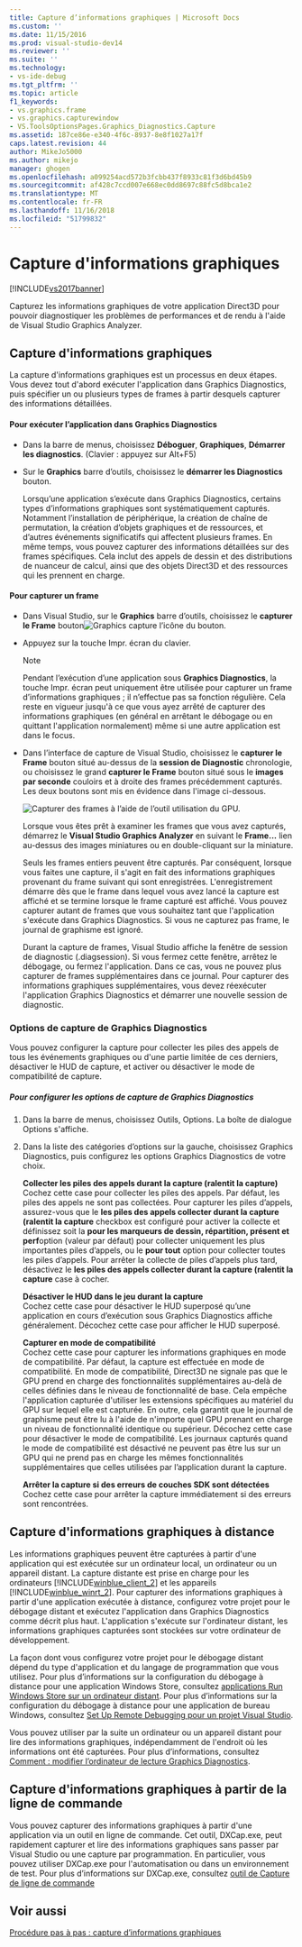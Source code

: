 ```yaml
---
title: Capture d’informations graphiques | Microsoft Docs
ms.custom: ''
ms.date: 11/15/2016
ms.prod: visual-studio-dev14
ms.reviewer: ''
ms.suite: ''
ms.technology:
- vs-ide-debug
ms.tgt_pltfrm: ''
ms.topic: article
f1_keywords:
- vs.graphics.frame
- vs.graphics.capturewindow
- VS.ToolsOptionsPages.Graphics_Diagnostics.Capture
ms.assetid: 187ce86e-e340-4f6c-8937-8e8f1027a17f
caps.latest.revision: 44
author: MikeJo5000
ms.author: mikejo
manager: ghogen
ms.openlocfilehash: a099254acd572b3fcbb437f8933c81f3d6bd45b9
ms.sourcegitcommit: af428c7ccd007e668ec0dd8697c88fc5d8bca1e2
ms.translationtype: MT
ms.contentlocale: fr-FR
ms.lasthandoff: 11/16/2018
ms.locfileid: "51799832"
---
```

# <a name="capturing-graphics-information"></a>Capture d'informations graphiques
[!INCLUDE[vs2017banner](../includes/vs2017banner.md)]

Capturez les informations graphiques de votre application Direct3D pour pouvoir diagnostiquer les problèmes de performances et de rendu à l'aide de Visual Studio Graphics Analyzer.  
  
## <a name="capturing-graphics-information"></a>Capture d'informations graphiques  
 La capture d'informations graphiques est un processus en deux étapes. Vous devez tout d'abord exécuter l'application dans Graphics Diagnostics, puis spécifier un ou plusieurs types de frames à partir desquels capturer des informations détaillées.  
  
#### <a name="to-run-your-app-under-graphics-diagnostics"></a>Pour exécuter l’application dans Graphics Diagnostics  
  
- Dans la barre de menus, choisissez **Déboguer**, **Graphiques**, **Démarrer les diagnostics**. (Clavier : appuyez sur Alt+F5)  
  
- Sur le **Graphics** barre d’outils, choisissez le **démarrer les Diagnostics** bouton.  
  
  Lorsqu’une application s’exécute dans Graphics Diagnostics, certains types d’informations graphiques sont systématiquement capturés. Notamment l’installation de périphérique, la création de chaîne de permutation, la création d’objets graphiques et de ressources, et d’autres événements significatifs qui affectent plusieurs frames. En même temps, vous pouvez capturer des informations détaillées sur des frames spécifiques. Cela inclut des appels de dessin et des distributions de nuanceur de calcul, ainsi que des objets Direct3D et des ressources qui les prennent en charge.  
  
#### <a name="to-capture-a-frame"></a>Pour capturer un frame  
  
- Dans Visual Studio, sur le **Graphics** barre d’outils, choisissez le **capturer le Frame** bouton![Graphics capture l’icône du bouton](../debugger/media/debuggingdirectxgraphics.png "DebuggingDirectXGraphics").  
  
- Appuyez sur la touche Impr. écran du clavier.  
  
  > [!NOTE]
  >  Pendant l’exécution d’une application sous **Graphics Diagnostics**, la touche Impr. écran peut uniquement être utilisée pour capturer un frame d’informations graphiques ; il n’effectue pas sa fonction régulière. Cela reste en vigueur jusqu'à ce que vous ayez arrêté de capturer des informations graphiques (en général en arrêtant le débogage ou en quittant l'application normalement) même si une autre application est dans le focus.  
  
- Dans l’interface de capture de Visual Studio, choisissez le **capturer le Frame** bouton situé au-dessus de la **session de Diagnostic** chronologie, ou choisissez le grand **capturer le Frame** bouton situé sous le **images par seconde** couloirs et à droite des frames précédemment capturés. Les deux boutons sont mis en évidence dans l'image ci-dessous.  
  
   ![Capturer des frames à l’aide de l’outil utilisation du GPU. ](../debugger/media/pix-gpu-usage-tool-capture-frame.png "pix_gpu_usage_tool_capture_frame")  
  
   Lorsque vous êtes prêt à examiner les frames que vous avez capturés, démarrez le **Visual Studio Graphics Analyzer** en suivant le **Frame...** lien au-dessus des images miniatures ou en double-cliquant sur la miniature.  
  
  Seuls les frames entiers peuvent être capturés. Par conséquent, lorsque vous faites une capture, il s'agit en fait des informations graphiques provenant du frame suivant qui sont enregistrées. L'enregistrement démarre dès que le frame dans lequel vous avez lancé la capture est affiché et se termine lorsque le frame capturé est affiché. Vous pouvez capturer autant de frames que vous souhaitez tant que l'application s'exécute dans Graphics Diagnostics. Si vous ne capturez pas frame, le journal de graphisme est ignoré.  
  
  Durant la capture de frames, Visual Studio affiche la fenêtre de session de diagnostic (.diagsession). Si vous fermez cette fenêtre, arrêtez le débogage, ou fermez l'application. Dans ce cas, vous ne pouvez plus capturer de frames supplémentaires dans ce journal. Pour capturer des informations graphiques supplémentaires, vous devez réexécuter l'application Graphics Diagnostics et démarrer une nouvelle session de diagnostic.  
  
### <a name="graphics-diagnostics-capture-options"></a>Options de capture de Graphics Diagnostics  
 Vous pouvez configurer la capture pour collecter les piles des appels de tous les événements graphiques ou d'une partie limitée de ces derniers, désactiver le HUD de capture, et activer ou désactiver le mode de compatibilité de capture.  
  
##### <a name="to-configure-graphics-diagnostics-capture-options"></a>Pour configurer les options de capture de Graphics Diagnostics  
  
1.  Dans la barre de menus, choisissez Outils, Options. La boîte de dialogue Options s'affiche.  
  
2.  Dans la liste des catégories d’options sur la gauche, choisissez Graphics Diagnostics, puis configurez les options Graphics Diagnostics de votre choix.  
  
     **Collecter les piles des appels durant la capture (ralentit la capture)**  
     Cochez cette case pour collecter les piles des appels. Par défaut, les piles des appels ne sont pas collectées. Pour capturer les piles d’appels, assurez-vous que le **les piles des appels collecter durant la capture (ralentit la capture** checkbox est configuré pour activer la collecte et définissez soit la **pour les marqueurs de dessin, répartition, présent et perf**option (valeur par défaut) pour collecter uniquement les plus importantes piles d’appels, ou le **pour tout** option pour collecter toutes les piles d’appels. Pour arrêter la collecte de piles d’appels plus tard, désactivez le **les piles des appels collecter durant la capture (ralentit la capture** case à cocher.  
  
     **Désactiver le HUD dans le jeu durant la capture**  
     Cochez cette case pour désactiver le HUD superposé qu’une application en cours d’exécution sous Graphics Diagnostics affiche généralement. Décochez cette case pour afficher le HUD superposé.  
  
     **Capturer en mode de compatibilité**  
     Cochez cette case pour capturer les informations graphiques en mode de compatibilité. Par défaut, la capture est effectuée en mode de compatibilité. En mode de compatibilité, Direct3D ne signale pas que le GPU prend en charge des fonctionnalités supplémentaires au-delà de celles définies dans le niveau de fonctionnalité de base. Cela empêche l'application capturée d'utiliser les extensions spécifiques au matériel du GPU sur lequel elle est capturée. En outre, cela garantit que le journal de graphisme peut être lu à l'aide de n'importe quel GPU prenant en charge un niveau de fonctionnalité identique ou supérieur. Décochez cette case pour désactiver le mode de compatibilité. Les journaux capturés quand le mode de compatibilité est désactivé ne peuvent pas être lus sur un GPU qui ne prend pas en charge les mêmes fonctionnalités supplémentaires que celles utilisées par l’application durant la capture.  
  
     **Arrêter la capture si des erreurs de couches SDK sont détectées**  
     Cochez cette case pour arrêter la capture immédiatement si des erreurs sont rencontrées.  
  
## <a name="capturing-graphics-information-remotely"></a>Capture d'informations graphiques à distance  
 Les informations graphiques peuvent être capturées à partir d'une application qui est exécutée sur un ordinateur local, un ordinateur ou un appareil distant. La capture distante est prise en charge pour les ordinateurs [!INCLUDE[winblue_client_2](../includes/winblue-client-2-md.md)] et les appareils [!INCLUDE[winblue_winrt_2](../includes/winblue-winrt-2-md.md)]. Pour capturer des informations graphiques à partir d'une application exécutée à distance, configurez votre projet pour le débogage distant et exécutez l'application dans Graphics Diagnostics comme décrit plus haut. L'application s'exécute sur l'ordinateur distant, les informations graphiques capturées sont stockées sur votre ordinateur de développement.  
  
 La façon dont vous configurez votre projet pour le débogage distant dépend du type d'application et du langage de programmation que vous utilisez. Pour plus d’informations sur la configuration du débogage à distance pour une application Windows Store, consultez [applications Run Windows Store sur un ordinateur distant](../debugger/run-windows-store-apps-on-a-remote-machine.md). Pour plus d’informations sur la configuration du débogage à distance pour une application de bureau Windows, consultez [Set Up Remote Debugging pour un projet Visual Studio](http://msdn.microsoft.com/library/ec332dc4-400a-498b-a0e6-c8dcf10fef8a).  
  
 Vous pouvez utiliser par la suite un ordinateur ou un appareil distant pour lire des informations graphiques, indépendamment de l'endroit où les informations ont été capturées. Pour plus d’informations, consultez [Comment : modifier l’ordinateur de lecture Graphics Diagnostics](../debugger/how-to-change-the-graphics-diagnostics-playback-machine.md).  
  
## <a name="capturing-graphics-information-from-the-command-line"></a>Capture d'informations graphiques à partir de la ligne de commande  
 Vous pouvez capturer des informations graphiques à partir d'une application via un outil en ligne de commande. Cet outil, DXCap.exe, peut rapidement capturer et lire des informations graphiques sans passer par Visual Studio ou une capture par programmation. En particulier, vous pouvez utiliser DXCap.exe pour l'automatisation ou dans un environnement de test. Pour plus d’informations sur DXCap.exe, consultez [outil de Capture de ligne de commande](../debugger/command-line-capture-tool.md)  
  
## <a name="see-also"></a>Voir aussi  
 [Procédure pas à pas : capture d’informations graphiques](../debugger/walkthrough-capturing-graphics-information.md)




